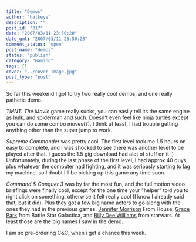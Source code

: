 ```yaml
---
title: "Demos"
author: "halkeye"
description: ""
post_id: "317"
date: "2007/03/11 23:50:20"
date_gmt: "2007/03/11 23:50:20"
comment_status: "open"
post_name: "demos"
status: "publish"
category: "Gaming"
tags: []
cover: "../cover-image.jpg"
post_type: "post"
---
```


So far this weekend I got to try two really cool demos, and one really pathetic demo.

_TMNT: The Movie_ game really sucks, you can easily tell its the same engine as hulk, and spiderman and such. Doesn't even feel like ninja turtles except you can do some combo moves(?). I think at least, I had trouble getting anything other than the super jump to work.

_Supreme Commander_ was pretty cool. The first level took me 1.5 hours on easy to complete, and i was shocked to see there was another level to be played after that. I guess the 1.5 gig download had alot of stuff on it :) Unfortunately, during the last phase of the first level, I had approx 40 guys, plus whatever the computer had fighting, and it was seriously starting to lag my machine, so I doubt i'll be picking up this game any time soon.

_Command & Conquer 3_ was by far the most fun, and the full motion video briefings were finally cool, except for the one time your "helper" told you to right click on something, otherwise it felt really cool (I know I already said that, but it did). Plus they got a few big name actors to go along with the ones they had in the previous games. [Jennifer Morrison](http://imdb.com/name/nm0607185/) From House, [Grace Park](http://imdb.com/name/nm0661825/) from Battle Star Galactica, and [Billy Dee Williams](http://imdb.com/name/nm0001850/) from starwars. At least those are the big names I saw in the demo.

I am so pre-ordering C&C; when i get a chance this week.